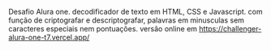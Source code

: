 Desafio Alura one.
decodificador de texto em HTML, CSS e Javascript.
com função de criptografar e descriptografar, palavras em minusculas sem caracteres especiais nem pontuações.
versão online em https://challenger-alura-one-t7.vercel.app/
